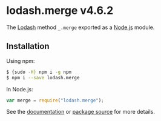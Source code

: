 # lodash.merge v4.6.2

The [Lodash](https://lodash.com/) method `_.merge` exported as a [Node.js](https://nodejs.org/) module.

## Installation

Using npm:

```bash
$ {sudo -H} npm i -g npm
$ npm i --save lodash.merge
```

In Node.js:

```js
var merge = require("lodash.merge");
```

See the [documentation](https://lodash.com/docs#merge) or [package source](https://github.com/lodash/lodash/blob/4.6.2-npm-packages/lodash.merge) for more details.
